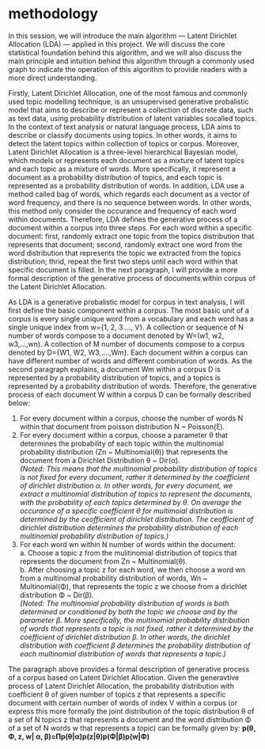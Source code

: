 # methodology
In this session, we will introduce the main algorithm — Latent Dirichlet Allocation (LDA) — applied in this project. We will discuss the core statistical foundation behind this algorithm, and we will also discuss the main principle and intuition behind this algorithm through a commonly used graph to indicate the operation of this algorithm to provide readers with a more direct understanding. 

Firstly, Latent Dirichlet Allocation, one of the most famous and commonly used topic modelling technique, is an unsupervised generative probalistic model that aims to describe or represent a collection of discrete data, such as text data, using probability distribution of latent variables socalled topics. In the context of text analysis or natural language process, LDA aims to describe or classify documents using topics. In other words, it aims to detect the latent topics within collection of topics or corpus. Moreover, Latent Dirichlet Allocation is a three-level hierarchical Bayesian model, which models or represents each document as a mixture of latent topics and each topic as a mixture of words. More specifically, it represent a document as a probability distribution of topics, and each topic is represented as a probability distribution of words. In addition, LDA use a method called bag of words, which regards each document as a vector of word frequency, and there is no sequence between words. In other words, this method only consider the occurance and frequency of each word within documents. Therefore, LDA defines the generative process of a document within a corpus into three steps. For each word within a specific document: first, randomly extract one topic from the topics distribution that represents that document; second, randomly extract one word from the word distribution that represents the topic we extracted from the topics distribution; thrid, repeat the first two steps until each word within that specific document is filled. In the next paragraph, I will provide a more formal description of the generative process of documents within corpus of the Latent Dirichlet Allocation.

As LDA is a generative probalistic model for corpus in text analysis, I will first define the basic component within a corpus. The most basic unit of a corpus is every single unique word from a vocabulary and each word has a single unique index from w={1, 2, 3...., V}. A collection or sequence of N number of words compose to a document denoted by W=(w1, w2, w3,...,wn). A collection of M number of documents compose to a corpus denoted by D={W1, W2, W3,....,Wm}. Each document within a corpus can have different number of words and different combination of words. As the second paragraph explains, a document Wm within a corpus D is represented by a probability distribution of topics, and a topics is represented by a probability distribution of words. Therefore, the generative process of each document W within a corpus D can be formally described below: 
1. For every document within a corpus, choose the number of words N within that document from poisson distribution N ~ Poisson(ξ). 
2. For every document within a corpus, choose a parameter θ that determines the probability of each topic within the multinomial probability distribution (Zn ~ Multinomial(θ)) that represents the document from a Dirichlet Distribution θ ~ Dir(α).                                                                                      
*(Noted: This means that the multinomial probability distribution of topics is not fixed for every document, rather it determined by the coefficient of dirichlet distribution α. Ιn other words, for every document, we extract a multinomial distribution of topics to represent the documents, with the probability of each topics determined by θ. On average the occurance of a specific coefficient θ for multimoial distribution is determined by the ceofficient of dirichlet distribution. The ceofficient of dirichlet distribution determines the probability distribution of each multinomial probability distribution of topics.)*
3. For each word wn within N number of words within the document:                                                                                                 
   a. Choose a topic z from the mulitinomial distribution of topics that represents the document from Zn ~ Multinomial(θ).                                   
   b. After choosing a topic z for each word, we then choose a word wn from a multinomial probability distribution of words, Wn ~ Multinomial(Φ), that represents the topic z we choose from a dirichlet distribution Φ ~ Dir(β).                                                                                                                                    
*(Noted: The multinomial probability distribution of words is both determined or conditioned by both the topic we choose and by the parameter β. More specifically, the multinomial probability distribution of words that represents a topic is not fixed, rather it determined by the coefficient of dirichlet distribution β. In other words, the dirichlet distribution with coefficient β determines the probability distribution of each multinomial distribution of words that represents a topic.)*

The paragraph above provides a formal description of generative process of a corpus based on Latent Dirichlet Allocation. Given the generavtive process of Latent Dirichlet Allocation, the probability distribution with coefficient θ of given number of topics z that represents a specific document with certain number of words of index V within a corpus (or express this more formally the joint distribution of the topic distribution θ of a set of N topics z that represents a document and the word distribution Φ of a set of N words w that represents a topic) can be formally given by:                            **p(θ, Φ, z, w| α, β)=Πp(θ|α)p(z|θ)p(Φ|β)p(w|Φ)** 



